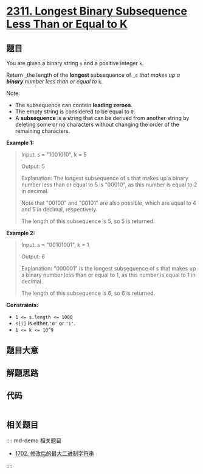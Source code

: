 # [2311. Longest Binary Subsequence Less Than or Equal to K](https://leetcode.com/problems/longest-binary-subsequence-less-than-or-equal-to-k/)

## 题目

You are given a binary string `s` and a positive integer `k`.

Return _the length of the **longest** subsequence of _`s` _that makes up a
**binary** number less than or equal to_ `k`.

Note:

- The subsequence can contain **leading zeroes**.
- The empty string is considered to be equal to `0`.
- A **subsequence** is a string that can be derived from another string by deleting some or no characters without changing the order of the remaining characters.

**Example 1:**

> Input: s = "1001010", k = 5
>
> Output: 5
>
> Explanation: The longest subsequence of s that makes up a binary number less than or equal to 5 is "00010", as this number is equal to 2 in decimal.
>
> Note that "00100" and "00101" are also possible, which are equal to 4 and 5 in decimal, respectively.
>
> The length of this subsequence is 5, so 5 is returned.

**Example 2:**

> Input: s = "00101001", k = 1
>
> Output: 6
>
> Explanation: "000001" is the longest subsequence of s that makes up a binary number less than or equal to 1, as this number is equal to 1 in decimal.
>
> The length of this subsequence is 6, so 6 is returned.

**Constraints:**

- `1 <= s.length <= 1000`
- `s[i]` is either `'0'` or `'1'`.
- `1 <= k <= 10^9`

## 题目大意

## 解题思路

## 代码

```javascript

```

## 相关题目

:::: md-demo 相关题目

- [1702. 修改后的最大二进制字符串](https://leetcode.com/problems/maximum-binary-string-after-change)

::::
